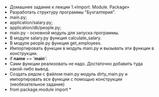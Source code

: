 + Домашнее задание к лекции 1.«Import. Module. Package»
+ Разработать структуру программы "Бухгалтерия".
+ main.py;
+ application/salary.py;
+ application/db/people.py;
+ main.py - основной модуль для запуска программы.
+ В модуле salary.py функция calculate_salary.
+ В модуле people.py функция get_employees.
+ Импортировать функции в модуль main.py и вызывать эти функции в конструкции.
+ if __name__ == '__main__':
+ Сами функции реализовать не надо. Достаточно добавить туда какой-либо вывод.
+ Создать рядом с файлом main.py модуль dirty_main.py и импортировать все функции с помощью конструкции (необязательное задание)
+ from package.module import *
